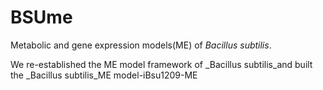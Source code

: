 # BSUme
Metabolic and gene expression models(ME) of _Bacillus subtilis_.

We re-established the ME model framework of _Bacillus subtilis_and built the _Bacillus subtilis_ME model-iBsu1209-ME
